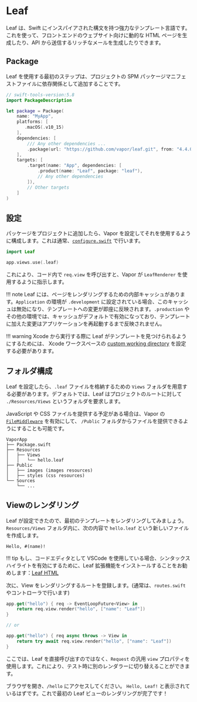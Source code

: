 # Leaf

Leaf は、Swift にインスパイアされた構文を持つ強力なテンプレート言語です。これを使って、フロントエンドのウェブサイト向けに動的な HTML ページを生成したり、API から送信するリッチなメールを生成したりできます。

## Package

Leaf を使用する最初のステップは、プロジェクトの SPM パッケージマニフェストファイルに依存関係として追加することです。

```swift
// swift-tools-version:5.8
import PackageDescription

let package = Package(
    name: "MyApp",
    platforms: [
       .macOS(.v10_15)
    ],
    dependencies: [
        /// Any other dependencies ...
        .package(url: "https://github.com/vapor/leaf.git", from: "4.4.0"),
    ],
    targets: [
        .target(name: "App", dependencies: [
            .product(name: "Leaf", package: "leaf"),
            // Any other dependencies
        ]),
        // Other targets
    ]
)
```

## 設定

パッケージをプロジェクトに追加したら、Vapor を設定してそれを使用するように構成します。これは通常、[`configure.swift`](../getting-started/folder-structure.md#configureswift) で行います。

```swift
import Leaf

app.views.use(.leaf)
```

これにより、コード内で `req.view` を呼び出すと、Vapor が `LeafRenderer` を使用するように指示します。

!!! note 
    Leaf には、ページをレンダリングするための内部キャッシュがあります。`Application` の環境が `.development` に設定されている場合、このキャッシュは無効になり、テンプレートへの変更が即座に反映されます。`.production` やその他の環境では、キャッシュがデフォルトで有効になっており、テンプレートに加えた変更はアプリケーションを再起動するまで反映されません。

!!! warning 
    Xcode から実行する際に Leaf がテンプレートを見つけられるようにするためには、 Xcode ワークスペースの [custom working directory](../getting-started/xcode/#_1) を設定する必要があります。
## フォルダ構成

Leaf を設定したら、`.leaf` ファイルを格納するための `Views` フォルダを用意する必要があります。デフォルトでは、Leaf はプロジェクトのルートに対して `./Resources/Views` というフォルダを要求します。

JavaScript や CSS ファイルを提供する予定がある場合は、Vapor の [`FileMiddleware`](https://api.vapor.codes/vapor/documentation/vapor/filemiddleware) を有効にして、 `/Public` フォルダからファイルを提供できるようにすることも可能です。

```
VaporApp
├── Package.swift
├── Resources
│   ├── Views
│   │   └── hello.leaf
├── Public
│   ├── images (images resources)
│   ├── styles (css resources)
└── Sources
    └── ...
```

## Viewのレンダリング

Leaf が設定できたので、最初のテンプレートをレンダリングしてみましょう。`Resources/Views` フォルダ内に、次の内容で `hello.leaf` という新しいファイルを作成します。

```leaf
Hello, #(name)!
```

!!! tip
    もし、コードエディタとして VSCode を使用している場合、シンタックスハイライトを有効にするために、Leaf 拡張機能をインストールすることをお勧めします：[Leaf HTML](https://marketplace.visualstudio.com/items?itemName=Francisco.html-leaf)

次に、View をレンダリングするルートを登録します。(通常は、`routes.swift` やコントローラで行います)

```swift
app.get("hello") { req -> EventLoopFuture<View> in
    return req.view.render("hello", ["name": "Leaf"])
}

// or

app.get("hello") { req async throws -> View in
    return try await req.view.render("hello", ["name": "Leaf"])
}
```

ここでは、Leaf を直接呼び出すのではなく、`Request` の汎用 `view` プロパティを使用します。これにより、テスト時に別のレンダラーに切り替えることができます。

ブラウザを開き、`/hello` にアクセスしてください。 `Hello, Leaf!` と表示されているはずです。これで最初の Leaf ビューのレンダリングが完了です！
